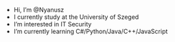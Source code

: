 - Hi, I’m @Nyanusz
- I currently study at the University of Szeged
- I’m interested in IT Security
- I’m currently learning C#/Python/Java/C++/JavaScript



<!---
Nyanusz/Nyanusz is a ✨ special ✨ repository because its `README.md` (this file) appears on your GitHub profile.
You can click the Preview link to take a look at your changes.
--->
